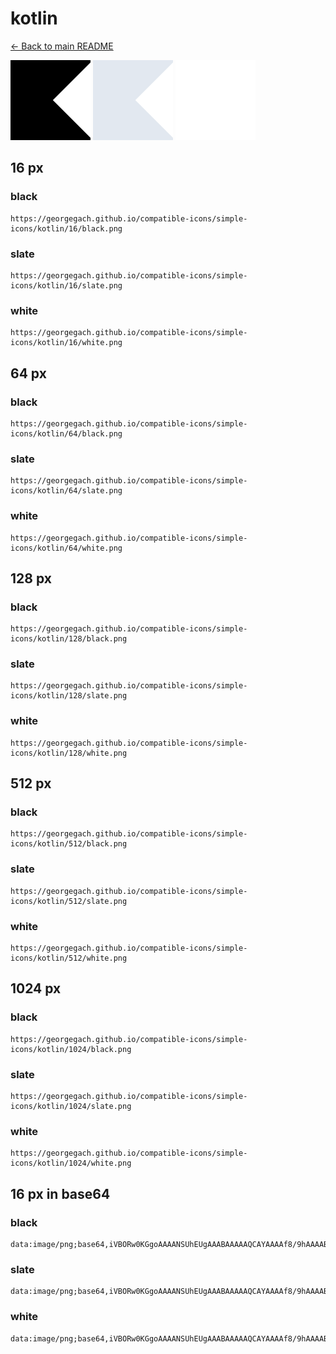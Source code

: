 # kotlin

[← Back to main README](../../README.md)


<img src="./128/black.png" width="128" alt="kotlin black icon" />
<img src="./128/slate.png" width="128" alt="kotlin slate icon" />
<img src="./128/white.png" width="128" alt="kotlin white icon" />

## 16 px

### black
```
https://georgegach.github.io/compatible-icons/simple-icons/kotlin/16/black.png
```

### slate
```
https://georgegach.github.io/compatible-icons/simple-icons/kotlin/16/slate.png
```

### white
```
https://georgegach.github.io/compatible-icons/simple-icons/kotlin/16/white.png
```

## 64 px

### black
```
https://georgegach.github.io/compatible-icons/simple-icons/kotlin/64/black.png
```

### slate
```
https://georgegach.github.io/compatible-icons/simple-icons/kotlin/64/slate.png
```

### white
```
https://georgegach.github.io/compatible-icons/simple-icons/kotlin/64/white.png
```

## 128 px

### black
```
https://georgegach.github.io/compatible-icons/simple-icons/kotlin/128/black.png
```

### slate
```
https://georgegach.github.io/compatible-icons/simple-icons/kotlin/128/slate.png
```

### white
```
https://georgegach.github.io/compatible-icons/simple-icons/kotlin/128/white.png
```

## 512 px

### black
```
https://georgegach.github.io/compatible-icons/simple-icons/kotlin/512/black.png
```

### slate
```
https://georgegach.github.io/compatible-icons/simple-icons/kotlin/512/slate.png
```

### white
```
https://georgegach.github.io/compatible-icons/simple-icons/kotlin/512/white.png
```

## 1024 px

### black
```
https://georgegach.github.io/compatible-icons/simple-icons/kotlin/1024/black.png
```

### slate
```
https://georgegach.github.io/compatible-icons/simple-icons/kotlin/1024/slate.png
```

### white
```
https://georgegach.github.io/compatible-icons/simple-icons/kotlin/1024/white.png
```

## 16 px in base64

### black
```
data:image/png;base64,iVBORw0KGgoAAAANSUhEUgAAABAAAAAQCAYAAAAf8/9hAAAABmJLR0QA/wD/AP+gvaeTAAAAZElEQVQ4jWNkYGD4z0A+eM0ANYAcfJeBgUGBXAPgmskxAEUzqQZgaCbFAKyaiTUAp2ZiDLjNwMAgg0szEy4JUtQQ44X7lHiBoCGkRCNWQ0hNSBiGkJOUUQwhxwC4IYxQDrngLQDmeqIq+BiFBgAAAABJRU5ErkJggg==
```

### slate
```
data:image/png;base64,iVBORw0KGgoAAAANSUhEUgAAABAAAAAQCAYAAAAf8/9hAAAABmJLR0QA/wD/AP+gvaeTAAAAi0lEQVQ4jaXTMQ7CMAyF4eeECzCypRyCFSEOzsDKEaoQdWmlDnCAJO5WKWpUxW7m/N9im4bpz1A+IsxGGwPwMfNNC/jE/Owu56AB1hgApEARS4FNLAGqcSvQm5jutbgV2P3TAlzzyb6/489pAQBwluhVQyRTqCLSPdggmk0sEDpwjSExP45co7NEnwVAWEPh7SOM+gAAAABJRU5ErkJggg==
```

### white
```
data:image/png;base64,iVBORw0KGgoAAAANSUhEUgAAABAAAAAQCAYAAAAf8/9hAAAABmJLR0QA/wD/AP+gvaeTAAAAaUlEQVQ4jaXTuw2AMAxF0RvmoGAKevYfAfHpETO8lChKiGzHde6RLCtJkojPMw3EJ7Ci2BySFoAI8MUBoIydQB07gHZsBHZJ898pLGfsvzGucI2s0EccQBtxAjUSAAokSeHfeAPbCADwZtPkMvI3JqAKAAAAAElFTkSuQmCC
```

